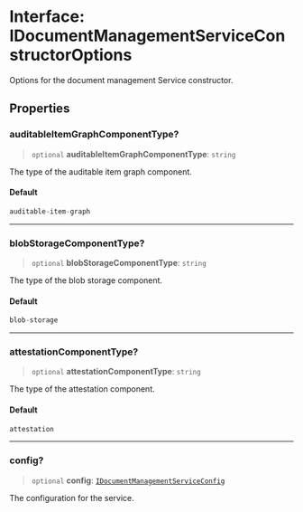# Interface: IDocumentManagementServiceConstructorOptions

Options for the document management Service constructor.

## Properties

### auditableItemGraphComponentType?

> `optional` **auditableItemGraphComponentType**: `string`

The type of the auditable item graph component.

#### Default

```ts
auditable-item-graph
```

***

### blobStorageComponentType?

> `optional` **blobStorageComponentType**: `string`

The type of the blob storage component.

#### Default

```ts
blob-storage
```

***

### attestationComponentType?

> `optional` **attestationComponentType**: `string`

The type of the attestation component.

#### Default

```ts
attestation
```

***

### config?

> `optional` **config**: [`IDocumentManagementServiceConfig`](IDocumentManagementServiceConfig.md)

The configuration for the service.
